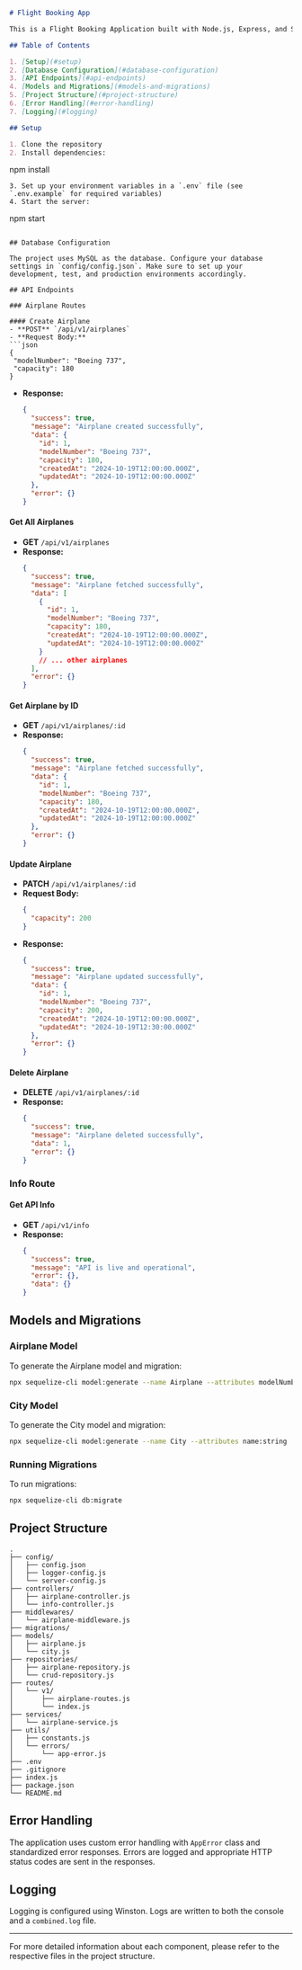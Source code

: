 ```markdown
# Flight Booking App

This is a Flight Booking Application built with Node.js, Express, and Sequelize ORM. It provides APIs for managing airplanes and cities as part of a larger flight booking system.

## Table of Contents

1. [Setup](#setup)
2. [Database Configuration](#database-configuration)
3. [API Endpoints](#api-endpoints)
4. [Models and Migrations](#models-and-migrations)
5. [Project Structure](#project-structure)
6. [Error Handling](#error-handling)
7. [Logging](#logging)

## Setup

1. Clone the repository
2. Install dependencies:
```

npm install

```
3. Set up your environment variables in a `.env` file (see `.env.example` for required variables)
4. Start the server:
```

npm start

````

## Database Configuration

The project uses MySQL as the database. Configure your database settings in `config/config.json`. Make sure to set up your development, test, and production environments accordingly.

## API Endpoints

### Airplane Routes

#### Create Airplane
- **POST** `/api/v1/airplanes`
- **Request Body:**
```json
{
 "modelNumber": "Boeing 737",
 "capacity": 180
}
````

- **Response:**
  ```json
  {
    "success": true,
    "message": "Airplane created successfully",
    "data": {
      "id": 1,
      "modelNumber": "Boeing 737",
      "capacity": 180,
      "createdAt": "2024-10-19T12:00:00.000Z",
      "updatedAt": "2024-10-19T12:00:00.000Z"
    },
    "error": {}
  }
  ```

#### Get All Airplanes

- **GET** `/api/v1/airplanes`
- **Response:**
  ```json
  {
    "success": true,
    "message": "Airplane fetched successfully",
    "data": [
      {
        "id": 1,
        "modelNumber": "Boeing 737",
        "capacity": 180,
        "createdAt": "2024-10-19T12:00:00.000Z",
        "updatedAt": "2024-10-19T12:00:00.000Z"
      }
      // ... other airplanes
    ],
    "error": {}
  }
  ```

#### Get Airplane by ID

- **GET** `/api/v1/airplanes/:id`
- **Response:**
  ```json
  {
    "success": true,
    "message": "Airplane fetched successfully",
    "data": {
      "id": 1,
      "modelNumber": "Boeing 737",
      "capacity": 180,
      "createdAt": "2024-10-19T12:00:00.000Z",
      "updatedAt": "2024-10-19T12:00:00.000Z"
    },
    "error": {}
  }
  ```

#### Update Airplane

- **PATCH** `/api/v1/airplanes/:id`
- **Request Body:**
  ```json
  {
    "capacity": 200
  }
  ```
- **Response:**
  ```json
  {
    "success": true,
    "message": "Airplane updated successfully",
    "data": {
      "id": 1,
      "modelNumber": "Boeing 737",
      "capacity": 200,
      "createdAt": "2024-10-19T12:00:00.000Z",
      "updatedAt": "2024-10-19T12:30:00.000Z"
    },
    "error": {}
  }
  ```

#### Delete Airplane

- **DELETE** `/api/v1/airplanes/:id`
- **Response:**
  ```json
  {
    "success": true,
    "message": "Airplane deleted successfully",
    "data": 1,
    "error": {}
  }
  ```

### Info Route

#### Get API Info

- **GET** `/api/v1/info`
- **Response:**
  ```json
  {
    "success": true,
    "message": "API is live and operational",
    "error": {},
    "data": {}
  }
  ```

## Models and Migrations

### Airplane Model

To generate the Airplane model and migration:

```bash
npx sequelize-cli model:generate --name Airplane --attributes modelNumber:string,capacity:integer
```

### City Model

To generate the City model and migration:

```bash
npx sequelize-cli model:generate --name City --attributes name:string
```

### Running Migrations

To run migrations:

```bash
npx sequelize-cli db:migrate
```

## Project Structure

```
.
├── config/
│   ├── config.json
│   ├── logger-config.js
│   └── server-config.js
├── controllers/
│   ├── airplane-controller.js
│   └── info-controller.js
├── middlewares/
│   └── airplane-middleware.js
├── migrations/
├── models/
│   ├── airplane.js
│   └── city.js
├── repositories/
│   ├── airplane-repository.js
│   └── crud-repository.js
├── routes/
│   └── v1/
│       ├── airplane-routes.js
│       └── index.js
├── services/
│   └── airplane-service.js
├── utils/
│   ├── constants.js
│   └── errors/
│       └── app-error.js
├── .env
├── .gitignore
├── index.js
├── package.json
└── README.md
```

## Error Handling

The application uses custom error handling with `AppError` class and standardized error responses. Errors are logged and appropriate HTTP status codes are sent in the responses.

## Logging

Logging is configured using Winston. Logs are written to both the console and a `combined.log` file.

---

For more detailed information about each component, please refer to the respective files in the project structure.

```


```
